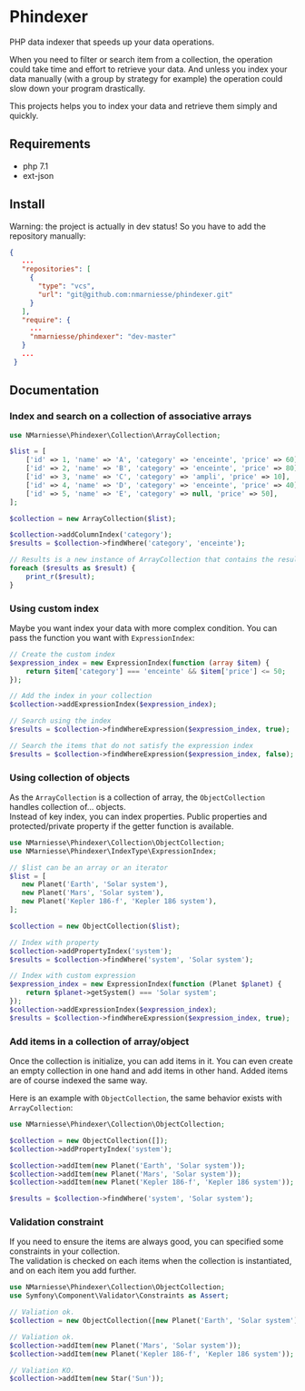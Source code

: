 # Phindexer

PHP data indexer that speeds up your data operations.  

When you need to filter or search item from a collection, the operation could take time and effort to
retrieve your data. And unless you index your data manually (with a group by strategy for example) the 
operation could slow down your program drastically.  

This projects helps you to index your data and retrieve them simply and quickly.  


## Requirements

- php 7.1
- ext-json


## Install

Warning: the project is actually in dev status! So you have to add the repository manually:

```json
{
   ...
   "repositories": [
     {
       "type": "vcs",
       "url": "git@github.com:nmarniesse/phindexer.git"
     }
   ],
   "require": {
     ...
     "nmarniesse/phindexer": "dev-master"
   }
   ...
 }
```


## Documentation

### Index and search on a collection of associative arrays

```php
use NMarniesse\Phindexer\Collection\ArrayCollection;

$list = [
    ['id' => 1, 'name' => 'A', 'category' => 'enceinte', 'price' => 60],
    ['id' => 2, 'name' => 'B', 'category' => 'enceinte', 'price' => 80],
    ['id' => 3, 'name' => 'C', 'category' => 'ampli', 'price' => 10],
    ['id' => 4, 'name' => 'D', 'category' => 'enceinte', 'price' => 40],
    ['id' => 5, 'name' => 'E', 'category' => null, 'price' => 50],
];

$collection = new ArrayCollection($list);

$collection->addColumnIndex('category');
$results = $collection->findWhere('category', 'enceinte');

// Results is a new instance of ArrayCollection that contains the results
foreach ($results as $result) {
    print_r($result);
}
```


### Using custom index

Maybe you want index your data with more complex condition. You can pass the function you want with
`ExpressionIndex`:

```php
// Create the custom index
$expression_index = new ExpressionIndex(function (array $item) {
    return $item['category'] === 'enceinte' && $item['price'] <= 50;
});

// Add the index in your collection
$collection->addExpressionIndex($expression_index);

// Search using the index
$results = $collection->findWhereExpression($expression_index, true);

// Search the items that do not satisfy the expression index
$results = $collection->findWhereExpression($expression_index, false);
```


### Using collection of objects

As the `ArrayCollection` is a collection of array, the `ObjectCollection` handles collection of... objects.  
Instead of key index, you can index properties. Public properties and protected/private property if the getter function
is available.

```php
use NMarniesse\Phindexer\Collection\ObjectCollection;
use NMarniesse\Phindexer\IndexType\ExpressionIndex;

// $list can be an array or an iterator
$list = [
   new Planet('Earth', 'Solar system'),
   new Planet('Mars', 'Solar system'),
   new Planet('Kepler 186-f', 'Kepler 186 system'),
];

$collection = new ObjectCollection($list);

// Index with property
$collection->addPropertyIndex('system');
$results = $collection->findWhere('system', 'Solar system');

// Index with custom expression
$expression_index = new ExpressionIndex(function (Planet $planet) {
    return $planet->getSystem() === 'Solar system';
});
$collection->addExpressionIndex($expression_index);
$results = $collection->findWhereExpression($expression_index, true);
```


### Add items in a collection of array/object

Once the collection is initialize, you can add items in it. You can even create an empty collection
in one hand and add items in other hand. Added items are of course indexed the same way.   

Here is an example with `ObjectCollection`, the same behavior exists with `ArrayCollection`:

```php
use NMarniesse\Phindexer\Collection\ObjectCollection;

$collection = new ObjectCollection([]);
$collection->addPropertyIndex('system');

$collection->addItem(new Planet('Earth', 'Solar system'));
$collection->addItem(new Planet('Mars', 'Solar system'));
$collection->addItem(new Planet('Kepler 186-f', 'Kepler 186 system'));

$results = $collection->findWhere('system', 'Solar system');
```


### Validation constraint

If you need to ensure the items are always good, you can specified some constraints in your collection.  
The validation is checked on each items when the collection is instantiated, and on each item you add further.

```php
use NMarniesse\Phindexer\Collection\ObjectCollection;
use Symfony\Component\Validator\Constraints as Assert;

// Valiation ok.
$collection = new ObjectCollection([new Planet('Earth', 'Solar system')], new Assert\Type(['type' => Planet::class]));

// Valiation ok.
$collection->addItem(new Planet('Mars', 'Solar system'));
$collection->addItem(new Planet('Kepler 186-f', 'Kepler 186 system'));

// Valiation KO.
$collection->addItem(new Star('Sun'));
```
